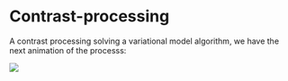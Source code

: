 # Contrast-processing
A contrast processing solving a variational model algorithm, we have the next animation of the  processs:

![](animation.gif)

